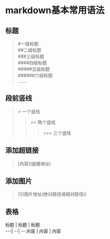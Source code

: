 # markdown基本常用语法
## 标题
> \#一级标题  
> \##二级标题  
> \###三级标题  
> \####四级标题  
> \#####五级标题  
> \######六级标题  
> .......
## 段前竖线
> \> 一个竖线 
>> \>> 两个竖线
>>> \>>> 三个竖线

## 添加超链接
> [内容]\(链接地址)

## 添加图片
> ![]\(图片地址(绝对路径或相对路径))

## 表格
标题 \| 标题 \| 标题  
---\| --| -- 
内容 \| 内容 \| 内容